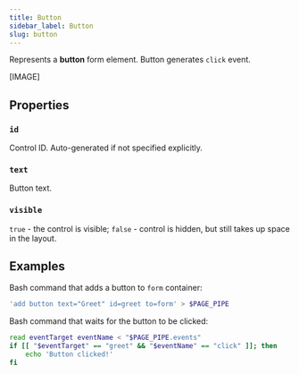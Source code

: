 ```yaml
---
title: Button
sidebar_label: Button
slug: button
---
```


Represents a **button** form element. Button generates `click` event.

[IMAGE]

## Properties

### `id`

Control ID. Auto-generated if not specified explicitly.

### `text`

Button text.

### `visible`

`true` - the control is visible; `false` - control is hidden, but still takes up space in the layout.

## Examples

Bash command that adds a button to `form` container:

```bash
'add button text="Greet" id=greet to=form' > $PAGE_PIPE
```

Bash command that waits for the button to be clicked:

```bash
read eventTarget eventName < "$PAGE_PIPE.events"
if [[ "$eventTarget" == "greet" && "$eventName" == "click" ]]; then
    echo 'Button clicked!'
fi
```